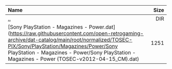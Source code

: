 |Name|Size|
|:---|---:|
|[..](../index.html)|DIR|
|[Sony PlayStation - Magazines - Power.dat](https://raw.githubusercontent.com/open-retrogaming-archive/dat-catalog/main/root/normalized/TOSEC-PIX/Sony/PlayStation/Magazines/Power/Sony PlayStation - Magazines - Power/Sony PlayStation - Magazines - Power (TOSEC-v2012-04-15_CM).dat)|1251|

